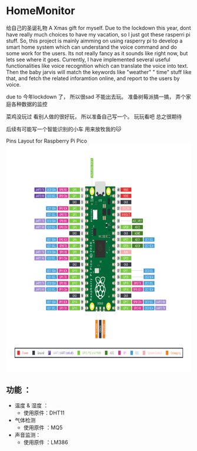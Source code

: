 # HomeMonitor
给自己的圣诞礼物
A Xmas gift for myself.
Due to the lockdown this year, dont have really much choices to have my vacation, so I just got these rasperri pi stuff. 
So, this project is mainly aimming on using rasperry pi to develop a smart home system which can understand the voice command and 
do some work for the users. 
Its not really fancy as it sounds like right now, but lets see where it goes. 
Currently, I have implemented several useful functionalities like voice recognition which can translate the voice into text.
Then the baby jarvis will match the keywords like "weather" " time" stuff like that, and fetch the related inforamtion online,
and report to the users by voice. 




due to 今年lockdown 了， 所以很sad 不能出去玩。
准备树莓派搞一搞， 弄个家庭各种数据的监控

菜鸡没玩过 看别人做的很好玩， 所以准备自己写一个。
玩玩看吧
总之很期待

后续有可能写一个智能识别的小车 用来放牧我的🐱



<div>  Pins Layout for Raspberry Pi Pico
</div>    
<img src="raspberry_pi_pico_pinout.png" width="700" height="620" />
</p>


## 功能 ：
- 温度 & 湿度 ： 
    - 使用原件：DHT11
- 气体检测
    - 使用原件 ：MQ5
- 声音监测：
    - 使用原件 ：LM386
